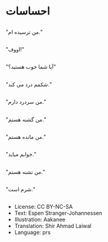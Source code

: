 # احساسات

##
"من ترسیده ام."

##
"اووف!"

##
"آیا شما خوب هستید؟"

##
"شکمم درد می کند."

##
"من سردرد دارم."

##
"من گشنه هستم."

##
"من مانده هستم."

##
"خوابم میاید."

##
"من تشنه هستم."

##
"شرم است."

##
* License: CC BY-NC-SA
* Text: Espen Stranger-Johannessen
* Illustration: Aakanee
* Translation: Shir Ahmad Laiwal
* Language: prs
